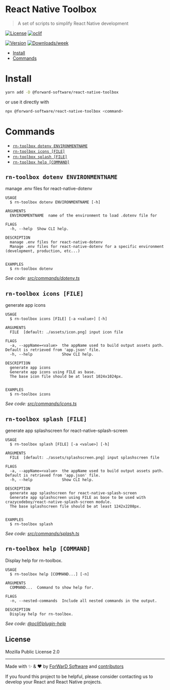 React Native Toolbox
=====================

> A set of scripts to simplify React Native development

[![License](https://img.shields.io/npm/l/@forward-software/react-native-toolbox.svg)](https://github.com/forwardsoftware/react-native-toolbox/blob/main/LICENSE) [![oclif](https://img.shields.io/badge/cli-oclif-brightgreen.svg)](https://oclif.io)

[![Version](https://img.shields.io/npm/v/@forward-software/react-native-toolbox.svg)](https://npmjs.org/package/@forward-software/react-native-toolbox) [![Downloads/week](https://img.shields.io/npm/dw/@forward-software/react-native-toolbox.svg)](https://npmjs.org/package/@forward-software/react-native-toolbox)

<!-- toc -->
* [Install](#install)
* [Commands](#commands)
<!-- tocstop -->

# Install

```bash
yarn add -D @forward-software/react-native-toolbox
```

or use it directly with

```bash
npx @forward-software/react-native-toolbox <command>
```

# Commands

<!-- commands -->
* [`rn-toolbox dotenv ENVIRONMENTNAME`](#rn-toolbox-dotenv-environmentname)
* [`rn-toolbox icons [FILE]`](#rn-toolbox-icons-file)
* [`rn-toolbox splash [FILE]`](#rn-toolbox-splash-file)
* [`rn-toolbox help [COMMAND]`](#rn-toolbox-help-command)

## `rn-toolbox dotenv ENVIRONMENTNAME`

manage .env files for react-native-dotenv

```
USAGE
  $ rn-toolbox dotenv ENVIRONMENTNAME [-h]

ARGUMENTS
  ENVIRONMENTNAME  name of the environment to load .dotenv file for

FLAGS
  -h, --help  Show CLI help.

DESCRIPTION
  manage .env files for react-native-dotenv
  Manage .env files for react-native-dotenv for a specific environment (development, production, etc...)


EXAMPLES
  $ rn-toolbox dotenv
```

_See code: [src/commands/dotenv.ts](https://github.com/forwardsoftware/react-native-toolbox/blob/main/src/commands/dotenv.ts)_

## `rn-toolbox icons [FILE]`

generate app icons

```
USAGE
  $ rn-toolbox icons [FILE] [-a <value>] [-h]

ARGUMENTS
  FILE  [default: ./assets/icon.png] input icon file

FLAGS
  -a, --appName=<value>  the appName used to build output assets path. Default is retrieved from 'app.json' file.
  -h, --help             Show CLI help.

DESCRIPTION
  generate app icons
  Generate app icons using FILE as base.
  The base icon file should be at least 1024x1024px.


EXAMPLES
  $ rn-toolbox icons
```

_See code: [src/commands/icons.ts](https://github.com/forwardsoftware/react-native-toolbox/blob/main/src/commands/icons.ts)_

## `rn-toolbox splash [FILE]`

generate app splashscreen for react-native-splash-screen

```
USAGE
  $ rn-toolbox splash [FILE] [-a <value>] [-h]

ARGUMENTS
  FILE  [default: ./assets/splashscreen.png] input splashscreen file

FLAGS
  -a, --appName=<value>  the appName used to build output assets path. Default is retrieved from 'app.json' file.
  -h, --help             Show CLI help.

DESCRIPTION
  generate app splashscreen for react-native-splash-screen
  Generate app splashscreen using FILE as base to be used with crazycodeboy/react-native-splash-screen module.
  The base splashscreen file should be at least 1242x2208px.


EXAMPLES
  $ rn-toolbox splash
```

_See code: [src/commands/splash.ts](https://github.com/forwardsoftware/react-native-toolbox/blob/main/src/commands/splash.ts)_

## `rn-toolbox help [COMMAND]`

Display help for rn-toolbox.

```
USAGE
  $ rn-toolbox help [COMMAND...] [-n]

ARGUMENTS
  COMMAND...  Command to show help for.

FLAGS
  -n, --nested-commands  Include all nested commands in the output.

DESCRIPTION
  Display help for rn-toolbox.
```

_See code: [@oclif/plugin-help](https://github.com/oclif/plugin-help/blob/6.2.27/src/commands/help.ts)_
<!-- commandsstop -->

## License

Mozilla Public License 2.0

---

Made with ✨ & ❤️ by [ForWarD Software](https://github.com/forwardsoftware) and [contributors](https://github.com/forwardsoftware/react-native-toolbox/graphs/contributors)

If you found this project to be helpful, please consider contacting us to develop your React and React Native projects.
